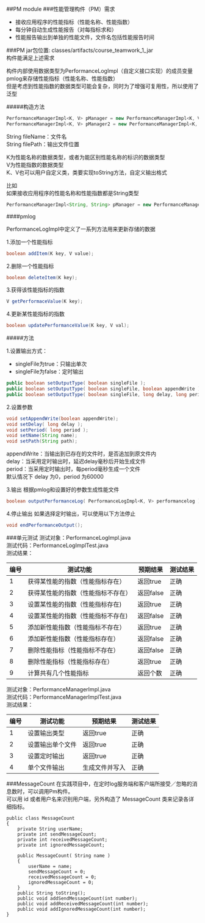 ##PM module
###性能管理构件（PM）需求
- 接收应用程序的性能指标（性能名称、性能指数）
- 每分钟自动生成性能报告（对每指标求和）
- 性能报告输出到单独的性能文件，文件名包括性能报告时间

###PM
jar包位置: classes/artifacts/course_teamwork_1_jar    
构件能满足上述需求    

构件内部使用数据类型为PerformanceLogImpl（自定义接口实现）的成员变量pmlog来存储性能指标（性能名称、性能指数）    
但是考虑到性能指数的数据类型可能会复杂，同时为了增强可复用性，所以使用了泛型    

#####构造方法

```java
PerformanceManagerImpl<K, V> pManager = new PerformanceManagerImpl<K, V>( fileName );
PerformanceManagerImpl<K, V> pManager2 = new PerformanceManagerImpl<K, V>( fileName, filePath );
```
String fileName：文件名     
String filePath：输出文件位置    

K为性能名称的数据类型，或者为能区别性能名称的标识的数据类型   
V为性能指数的数据类型   
K、V也可以用户自定义类，类要实现toString方法，自定义输出格式   

比如   
如果接收应用程序的性能名称和性能指数都是String类型   
```java
PerformanceManagerImpl<String, String> pManager = new PerformanceManagerImpl<String, String>( fileName );
```

####pmlog

PerformanceLogImpl中定义了一系列方法用来更新存储的数据    

1.添加一个性能指标
```java
boolean addItem(K key, V value);
```

2.删除一个性能指标
```java
boolean deleteItem(K key);
```

3.获得该性能指标的指数
```java
V getPerformaceValue(K key);
```

4.更新某性能指标的指数
```java
boolean updatePerformanceValue(K key, V val);
```



#####方法

1.设置输出方式：

- singleFile为true：只输出单次   
- singleFile为false：定时输出    

```java
public boolean setOutputType( boolean singleFile );
public boolean setOutputType( boolean singleFile, boolean appendWrite );
public boolean setOutputType( boolean singleFile, long delay, long period );
```

2.设置参数
```java
void setAppendWrite(boolean appendWrite);
void setDelay( long delay );
void setPeriod( long period );
void setName(String name);
void setPath(String path);
```
appendWrite：当输出到已存在的文件时，是否追加到原文件内   
delay：当采用定时输出时，延迟delay毫秒后开始生成文件    
period：当采用定时输出时，每period毫秒生成一个文件   
默认情况下 delay 为0，period 为60000   

3.输出
根据pmlog和设置好的参数生成性能文件
```java
boolean outputPerformanceLog( PerformanceLogImpl<K, V> performancelog ) throws IOException;
```

4.停止输出
如果选择定时输出，可以使用以下方法停止
```java
void endPerformanceOutput();
```
 
###单元测试
测试对象：PerformanceLogImpl.java   
测试代码：PerformanceLogImplTest.java   
测试结果：   

编号 | 测试功能 | 预期结果 | 测试结果 |
--- | --- | --- | --- |
1 | 获得某性能的指数（性能指标存在） | 返回true | 正确 |
2 | 获得某性能的指数（性能指标不存在） | 返回false | 正确 |
3 | 设置某性能的指数（性能指标存在) | 返回true | 正确 |
4 | 设置某性能的指数（性能指标不存在) | 返回false | 正确 |
5 | 添加新性能指数（性能指标不存在） | 返回true | 正确 |
6 | 添加新性能指数（性能指标存在）| 返回false | 正确 |
7 | 删除性能指标（性能指标不存在） | 返回false | 正确 |
8 | 删除性能指标（性能指标存在）| 返回true | 正确 |
9 | 计算共有几个性能指标 | 返回个数 | 正确 |


测试对象：PerformanceManagerImpl.java  
测试代码：PerformanceManagerImplTest.java   
测试结果：   

编号 | 测试功能 | 预期结果 | 测试结果 |
--- | --- | --- | --- |
1 | 设置输出类型 | 返回true | 正确 |
2 | 设置输出单个文件 | 返回true | 正确 |
3 | 设置定时输出 | 返回true | 正确 |
4 | 单个文件输出 | 生成文件并写入 | 正确 |





###MessageCount
在实践项目中，在定时log服务端和客户端所接受／忽略的消息数时，可以调用Pm构件。   
可以用 id 或者用户名来识别用户端，另外构造了 MessageCount 类来记录各详细指标。  

```
public class MessageCount 
{
    private String userName;
    private int sendMessageCount;
    private int receivedMessageCount;
    private int ignoredMessageCount;
    
    public MessageCount( String name )
    {
        userName = name;
        sendMessageCount = 0;
        receivedMessageCount = 0;
        ignoredMessageCount = 0;
    }
    public String toString();
    public void addSendMessageCount(int number);
    public void addReceivedMessageCount(int number);
    public void addIgnoredMessageCount(int number);
}

```



